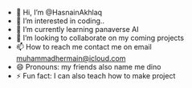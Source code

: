 - 👋 Hi, I’m @HasnainAkhlaq
- 👀 I’m interested in coding..
- 🌱 I’m currently learning panaverse AI
- 💞️ I’m looking to collaborate on my coming projects
- 📫 How to reach me contact me on email muhammadhermain@icloud.com
- 😄 Pronouns: my friends also name me dino
- ⚡ Fun fact: I can also teach how to make project

<!---
HasnainAkhlaq/HasnainAkhlaq is a ✨ special ✨ repository because its `README.md` (this file) appears on your GitHub profile.
You can click the Preview link to take a look at your changes.
--->
